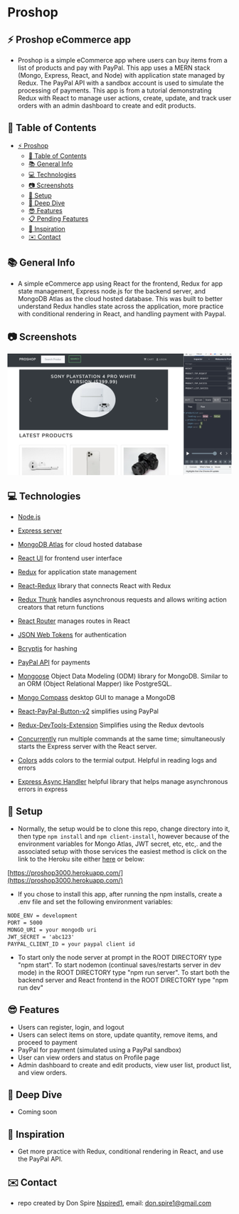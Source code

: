 # Proshop

## :zap: Proshop eCommerce app

- Proshop is a simple eCommerce app where users can buy items from a list of products and pay with PayPal. This app uses a MERN stack (Mongo, Express, React, and Node) with application state managed by Redux. The PayPal API with a sandbox account is used to simulate the processing of payments. This app is from a tutorial demonstrating Redux with React to manage user actions, create, update, and track user orders with an admin dashboard to create and edit products.

## :page_facing_up: Table of Contents

- [:zap: Proshop](#zap-Proshop)
  - [:page_facing_up: Table of Contents](#page_facing_up-table-of-contents)
  - [:books: General Info](#books-general-info)
  - [:computer: Technologies](#computer-technologies)
  - [:camera: Screenshots](#camera-screen-shots)
  - [:floppy_disk: Setup](#floppy_disk-setup)
  - [:microscope: Deep Dive](#microscope-deep-dive)
  - [:sunglasses: Features](#cool-features)
  - [:clipboard: Pending Features](#clipboard-pending-features)
  - [:clap: Inspiration](#clap-inspiration)
  - [:envelope: Contact](#envelope-contact)

## :books: General Info

- A simple eCommerce app using React for the frontend, Redux for app state management, Express node.js for the backend server, and MongoDB Atlas as the cloud hosted database. This was built to better understand Redux handles state across the application, more practice with conditional rendering in React, and handling payment with Paypal.

## :camera: Screenshots

![Screenshot1](/screenshots/proShopScreenshot1.png)

## :computer: Technologies

- [Node.js ](https://nodejs.org/en/)
- [Express server](https://expressjs.com/)
- [MongoDB Atlas](https://www.mongodb.com/cloud/atlas) for cloud hosted database
- [React UI](https://reactjs.org/) for frontend user interface
- [Redux](https://redux.js.org/) for application state management
- [React-Redux](https://react-redux.js.org/) library that connects React with Redux
- [Redux Thunk](https://github.com/reduxjs/redux-thunk) handles asynchronous requests and allows writing action creators that return functions
- [React Router](https://reactrouter.com/web/guides/philosophy) manages routes in React
- [JSON Web Tokens](https://www.npmjs.com/package/jsonwebtoken) for authentication
- [Bcryptjs](https://www.npmjs.com/package/bcryptjs) for hashing
- [PayPal API](https://developer.paypal.com/docs/api/overview/) for payments

- [Mongoose](https://mongoosejs.com/docs/) Object Data Modeling (ODM) library for MongoDB. Similar to an ORM (Object Relational Mapper) like PostgreSQL.
- [Mongo Compass](https://www.mongodb.com/products/compass) desktop GUI to manage a MongoDB
- [React-PayPal-Button-v2](https://www.npmjs.com/package/react-paypal-button-v2) simplifies using PayPal
- [Redux-DevTools-Extension](https://www.npmjs.com/package/redux-devtools-extension) Simplifies using the Redux devtools
- [Concurrently](https://www.npmjs.com/package/concurrently) run multiple commands at the same time; simultaneously starts the Express server with the React server.
- [Colors](https://www.npmjs.com/package/colors) adds colors to the termial output. Helpful in reading logs and errors
- [Express Async Handler](https://www.npmjs.com/package/express-async-handler) helpful library that helps manage asynchronous errors in express

## :floppy_disk: Setup

- Normally, the setup would be to clone this repo, change directory into it, then type `npm install` and `npm client-install`, however because of the environment variables for Mongo Atlas, JWT secret, etc, etc,. and the associated setup with those services the easiest method is click on the link to the Heroku site either [here](https://proshop3000.herokuapp.com/) or below:

[https://proshop3000.herokuapp.com/](https://proshop3000.herokuapp.com/)

- If you chose to install this app, after running the npm installs, create a .env file and set the following environment variables:

```
NODE_ENV = development
PORT = 5000
MONGO_URI = your mongodb uri
JWT_SECRET = 'abc123'
PAYPAL_CLIENT_ID = your paypal client id
```

- To start only the node server at prompt in the ROOT DIRECTORY type "npm start". To start nodemon (continual saves/restarts server in dev mode) in the ROOT DIRECTORY type "npm run server". To start both the backend server and React frontend in the ROOT DIRECTORY type "npm run dev"

## :sunglasses: Features

- Users can register, login, and logout
- Users can select items on store, update quantity, remove items, and proceed to payment
- PayPal for payment (simulated using a PayPal sandbox)
- User can view orders and status on Profile page
- Admin dashboard to create and edit products, view user list, product list, and view orders.

## :microscope: Deep Dive

- Coming soon

## :clap: Inspiration

- Get more practice with Redux, conditional rendering in React, and use the PayPal API.

## :envelope: Contact

- repo created by Don Spire [Nspired1](https://github.com/Nspired1), email: don.spire1@gmail.com
